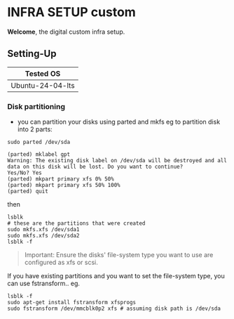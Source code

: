 # INFRA SETUP custom

**Welcome**, the digital custom infra setup.

## Setting-Up

|Tested OS|
|---------|
|Ubuntu-24-04-lts|

### Disk partitioning
- you can partition your disks using parted and mkfs
eg to partition disk into 2 parts:
``` shell
sudo parted /dev/sda

(parted) mklabel gpt
Warning: The existing disk label on /dev/sda will be destroyed and all data on this disk will be lost. Do you want to continue?
Yes/No? Yes
(parted) mkpart primary xfs 0% 50%
(parted) mkpart primary xfs 50% 100%
(parted) quit
```
then
``` shell
lsblk
# these are the partitions that were created
sudo mkfs.xfs /dev/sda1
sudo mkfs.xfs /dev/sda2
lsblk -f
```
> Important: Ensure the disks' file-system type you want to use are configured as xfs or scsi.

If you have existing partitions and you want to set the file-system type, you can use fstransform..
eg.
``` shell
lsblk -f
sudo apt-get install fstransform xfsprogs
sudo fstransform /dev/mmcblk0p2 xfs # assuming disk path is /dev/sda
```